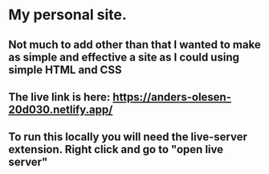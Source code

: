# My personal site. 

## Not much to add other than that I wanted to make as simple and effective a site as I could using simple HTML and CSS

## The live link is here: https://anders-olesen-20d030.netlify.app/

## To run this locally you will need the live-server extension. Right click and go to "open live server"
